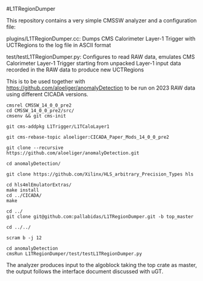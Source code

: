 #L1TRegionDumper

This repository contains a very simple CMSSW analyzer and a configuration file:

plugins/L1TRegionDumper.cc: Dumps CMS Calorimeter Layer-1 Trigger with UCTRegions to the log file in ASCII format

test/testL1TRegionDumper.py: Configures to read RAW data, emulates CMS Calorimeter Layer-1 Trigger starting from unpacked Layer-1 input data recorded in the RAW data to produce new UCTRegions

This is to be used together with https://github.com/aloeliger/anomalyDetection to be run on 2023 RAW data using different CICADA versions.
```
cmsrel CMSSW_14_0_0_pre2
cd CMSSW_14_0_0_pre2/src/
cmsenv && git cms-init

git cms-addpkg L1Trigger/L1TCaloLayer1

git cms-rebase-topic aloeliger:CICADA_Paper_Mods_14_0_0_pre2

git clone --recursive https://github.com/aloeliger/anomalyDetection.git

cd anomalyDetection/

git clone https://github.com/Xilinx/HLS_arbitrary_Precision_Types hls

cd hls4mlEmulatorExtras/
make install
cd ../CICADA/
make

cd ../
git clone git@github.com:pallabidas/L1TRegionDumper.git -b top_master

cd ../../

scram b -j 12

cd anomalyDetection
cmsRun L1TRegionDumper/test/testL1TRegionDumper.py 
```

The analyzer produces input to the algoblock taking the top crate as master, the output follows the interface document discussed with uGT.
